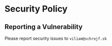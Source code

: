 # Security Policy

## Reporting a Vulnerability

Please report security issues to `viliam@schrojf.sk`
